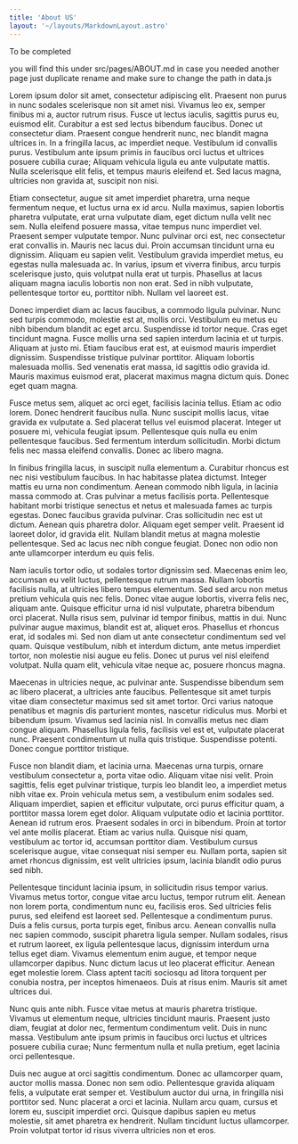 ```yaml
---
title: 'About US'
layout: '~/layouts/MarkdownLayout.astro'
---
```

To be completed

you will find this under src/pages/ABOUT.md in case you needed another page just duplicate rename and make sure to change the path in data.js


Lorem ipsum dolor sit amet, consectetur adipiscing elit. Praesent non purus in nunc sodales scelerisque non sit amet nisi. Vivamus leo ex, semper finibus mi a, auctor rutrum risus. Fusce ut lectus iaculis, sagittis purus eu, euismod elit. Curabitur a est sed lectus bibendum faucibus. Donec ut consectetur diam. Praesent congue hendrerit nunc, nec blandit magna ultrices in. In a fringilla lacus, ac imperdiet neque. Vestibulum id convallis purus. Vestibulum ante ipsum primis in faucibus orci luctus et ultrices posuere cubilia curae; Aliquam vehicula ligula eu ante vulputate mattis. Nulla scelerisque elit felis, et tempus mauris eleifend et. Sed lacus magna, ultricies non gravida at, suscipit non nisi.

Etiam consectetur, augue sit amet imperdiet pharetra, urna neque fermentum neque, et luctus urna ex id arcu. Nulla maximus, sapien lobortis pharetra vulputate, erat urna vulputate diam, eget dictum nulla velit nec sem. Nulla eleifend posuere massa, vitae tempus nunc imperdiet vel. Praesent semper vulputate tempor. Nunc pulvinar orci est, nec consectetur erat convallis in. Mauris nec lacus dui. Proin accumsan tincidunt urna eu dignissim. Aliquam eu sapien velit. Vestibulum gravida imperdiet metus, eu egestas nulla malesuada ac. In varius, ipsum et viverra finibus, arcu turpis scelerisque justo, quis volutpat nulla erat ut turpis. Phasellus at lacus aliquam magna iaculis lobortis non non erat. Sed in nibh vulputate, pellentesque tortor eu, porttitor nibh. Nullam vel laoreet est.

Donec imperdiet diam ac lacus faucibus, a commodo ligula pulvinar. Nunc sed turpis commodo, molestie est at, mollis orci. Vestibulum eu metus eu nibh bibendum blandit ac eget arcu. Suspendisse id tortor neque. Cras eget tincidunt magna. Fusce mollis urna sed sapien interdum lacinia et ut turpis. Aliquam at justo mi. Etiam faucibus erat est, at euismod mauris imperdiet dignissim. Suspendisse tristique pulvinar porttitor. Aliquam lobortis malesuada mollis. Sed venenatis erat massa, id sagittis odio gravida id. Mauris maximus euismod erat, placerat maximus magna dictum quis. Donec eget quam magna.

Fusce metus sem, aliquet ac orci eget, facilisis lacinia tellus. Etiam ac odio lorem. Donec hendrerit faucibus nulla. Nunc suscipit mollis lacus, vitae gravida ex vulputate a. Sed placerat tellus vel euismod placerat. Integer ut posuere mi, vehicula feugiat ipsum. Pellentesque quis nulla eu enim pellentesque faucibus. Sed fermentum interdum sollicitudin. Morbi dictum felis nec massa eleifend convallis. Donec ac libero magna.

In finibus fringilla lacus, in suscipit nulla elementum a. Curabitur rhoncus est nec nisi vestibulum faucibus. In hac habitasse platea dictumst. Integer mattis eu urna non condimentum. Aenean commodo nibh ligula, in lacinia massa commodo at. Cras pulvinar a metus facilisis porta. Pellentesque habitant morbi tristique senectus et netus et malesuada fames ac turpis egestas. Donec faucibus gravida pulvinar. Cras sollicitudin nec est ut dictum. Aenean quis pharetra dolor. Aliquam eget semper velit. Praesent id laoreet dolor, id gravida elit. Nullam blandit metus at magna molestie pellentesque. Sed ac lacus nec nibh congue feugiat. Donec non odio non ante ullamcorper interdum eu quis felis.

Nam iaculis tortor odio, ut sodales tortor dignissim sed. Maecenas enim leo, accumsan eu velit luctus, pellentesque rutrum massa. Nullam lobortis facilisis nulla, at ultricies libero tempus elementum. Sed sed arcu non metus pretium vehicula quis nec felis. Donec vitae augue lobortis, viverra felis nec, aliquam ante. Quisque efficitur urna id nisl vulputate, pharetra bibendum orci placerat. Nulla risus sem, pulvinar id tempor finibus, mattis in dui. Nunc pulvinar augue maximus, blandit est at, aliquet eros. Phasellus et rhoncus erat, id sodales mi. Sed non diam ut ante consectetur condimentum sed vel quam. Quisque vestibulum, nibh et interdum dictum, ante metus imperdiet tortor, non molestie nisi augue eu felis. Donec ut purus vel nisl eleifend volutpat. Nulla quam elit, vehicula vitae neque ac, posuere rhoncus magna.

Maecenas in ultricies neque, ac pulvinar ante. Suspendisse bibendum sem ac libero placerat, a ultricies ante faucibus. Pellentesque sit amet turpis vitae diam consectetur maximus sed sit amet tortor. Orci varius natoque penatibus et magnis dis parturient montes, nascetur ridiculus mus. Morbi et bibendum ipsum. Vivamus sed lacinia nisl. In convallis metus nec diam congue aliquam. Phasellus ligula felis, facilisis vel est et, vulputate placerat nunc. Praesent condimentum ut nulla quis tristique. Suspendisse potenti. Donec congue porttitor tristique.

Fusce non blandit diam, et lacinia urna. Maecenas urna turpis, ornare vestibulum consectetur a, porta vitae odio. Aliquam vitae nisi velit. Proin sagittis, felis eget pulvinar tristique, turpis leo blandit leo, a imperdiet metus nibh vitae ex. Proin vehicula metus sem, a vestibulum enim sodales sed. Aliquam imperdiet, sapien et efficitur vulputate, orci purus efficitur quam, a porttitor massa lorem eget dolor. Aliquam vulputate odio et lacinia porttitor. Aenean id rutrum eros. Praesent sodales in orci in bibendum. Proin at tortor vel ante mollis placerat. Etiam ac varius nulla. Quisque nisi quam, vestibulum ac tortor id, accumsan porttitor diam. Vestibulum cursus scelerisque augue, vitae consequat nisi semper eu. Nullam porta, sapien sit amet rhoncus dignissim, est velit ultricies ipsum, lacinia blandit odio purus sed nibh.

Pellentesque tincidunt lacinia ipsum, in sollicitudin risus tempor varius. Vivamus metus tortor, congue vitae arcu luctus, tempor rutrum elit. Aenean non lorem porta, condimentum nunc eu, facilisis eros. Sed ultricies felis purus, sed eleifend est laoreet sed. Pellentesque a condimentum purus. Duis a felis cursus, porta turpis eget, finibus arcu. Aenean convallis nulla nec sapien commodo, suscipit pharetra ligula semper. Nullam sodales, risus et rutrum laoreet, ex ligula pellentesque lacus, dignissim interdum urna tellus eget diam. Vivamus elementum enim augue, et tempor neque ullamcorper dapibus. Nunc dictum lacus ut leo placerat efficitur. Aenean eget molestie lorem. Class aptent taciti sociosqu ad litora torquent per conubia nostra, per inceptos himenaeos. Duis at risus enim. Mauris sit amet ultrices dui.

Nunc quis ante nibh. Fusce vitae metus at mauris pharetra tristique. Vivamus ut elementum neque, ultricies tincidunt mauris. Praesent justo diam, feugiat at dolor nec, fermentum condimentum velit. Duis in nunc massa. Vestibulum ante ipsum primis in faucibus orci luctus et ultrices posuere cubilia curae; Nunc fermentum nulla et nulla pretium, eget lacinia orci pellentesque.

Duis nec augue at orci sagittis condimentum. Donec ac ullamcorper quam, auctor mollis massa. Donec non sem odio. Pellentesque gravida aliquam felis, a vulputate erat semper et. Vestibulum auctor dui urna, in fringilla nisi porttitor sed. Nunc placerat a orci et lacinia. Nullam arcu quam, cursus et lorem eu, suscipit imperdiet orci. Quisque dapibus sapien eu metus molestie, sit amet pharetra ex hendrerit. Nullam tincidunt luctus ullamcorper. Proin volutpat tortor id risus viverra ultricies non et eros.